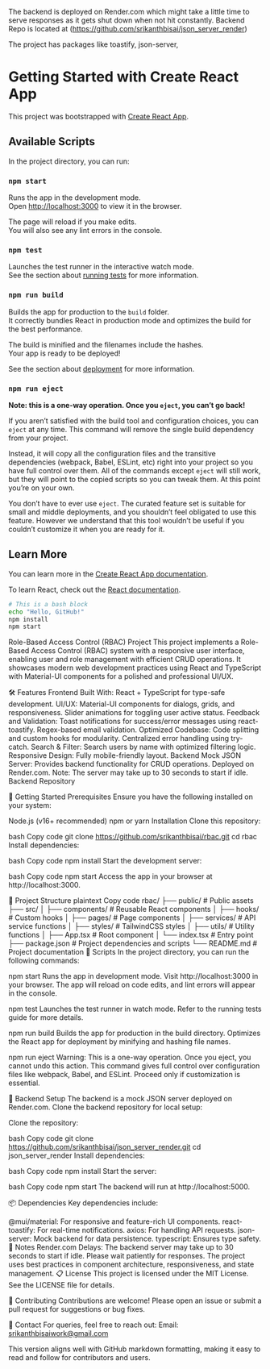 The backend is deployed on Render.com which might take a little time to serve responses as it gets shut down when not hit constantly.
Backend Repo is located at (https://github.com/srikanthbisai/json_server_render)

The project has packages like toastify, json-server, 


# Getting Started with Create React App

This project was bootstrapped with [Create React App](https://github.com/facebook/create-react-app).

## Available Scripts

In the project directory, you can run:

### `npm start`

Runs the app in the development mode.\
Open [http://localhost:3000](http://localhost:3000) to view it in the browser.

The page will reload if you make edits.\
You will also see any lint errors in the console.

### `npm test`

Launches the test runner in the interactive watch mode.\
See the section about [running tests](https://facebook.github.io/create-react-app/docs/running-tests) for more information.

### `npm run build`

Builds the app for production to the `build` folder.\
It correctly bundles React in production mode and optimizes the build for the best performance.

The build is minified and the filenames include the hashes.\
Your app is ready to be deployed!

See the section about [deployment](https://facebook.github.io/create-react-app/docs/deployment) for more information.

### `npm run eject`

**Note: this is a one-way operation. Once you `eject`, you can’t go back!**

If you aren’t satisfied with the build tool and configuration choices, you can `eject` at any time. This command will remove the single build dependency from your project.

Instead, it will copy all the configuration files and the transitive dependencies (webpack, Babel, ESLint, etc) right into your project so you have full control over them. All of the commands except `eject` will still work, but they will point to the copied scripts so you can tweak them. At this point you’re on your own.

You don’t have to ever use `eject`. The curated feature set is suitable for small and middle deployments, and you shouldn’t feel obligated to use this feature. However we understand that this tool wouldn’t be useful if you couldn’t customize it when you are ready for it.

## Learn More

You can learn more in the [Create React App documentation](https://facebook.github.io/create-react-app/docs/getting-started).

To learn React, check out the [React documentation](https://reactjs.org/).


```bash
# This is a bash block
echo "Hello, GitHub!"
npm install
npm start
```




Role-Based Access Control (RBAC) Project
This project implements a Role-Based Access Control (RBAC) system with a responsive user interface, enabling user and role management with efficient CRUD operations. It showcases modern web development practices using React and TypeScript with Material-UI components for a polished and professional UI/UX.

🛠️ Features
Frontend
Built With: React + TypeScript for type-safe development.
UI/UX:
Material-UI components for dialogs, grids, and responsiveness.
Slider animations for toggling user active status.
Feedback and Validation:
Toast notifications for success/error messages using react-toastify.
Regex-based email validation.
Optimized Codebase:
Code splitting and custom hooks for modularity.
Centralized error handling using try-catch.
Search & Filter:
Search users by name with optimized filtering logic.
Responsive Design:
Fully mobile-friendly layout.
Backend
Mock JSON Server:
Provides backend functionality for CRUD operations.
Deployed on Render.com. Note: The server may take up to 30 seconds to start if idle.
Backend Repository

🚀 Getting Started
Prerequisites
Ensure you have the following installed on your system:

Node.js (v16+ recommended)
npm or yarn
Installation
Clone this repository:

bash
Copy code
git clone https://github.com/srikanthbisai/rbac.git
cd rbac
Install dependencies:

bash
Copy code
npm install
Start the development server:

bash
Copy code
npm start
Access the app in your browser at http://localhost:3000.

📂 Project Structure
plaintext
Copy code
rbac/
├── public/          # Public assets
├── src/
│   ├── components/  # Reusable React components
│   ├── hooks/       # Custom hooks
│   ├── pages/       # Page components
│   ├── services/    # API service functions
│   ├── styles/      # TailwindCSS styles
│   ├── utils/       # Utility functions
│   ├── App.tsx      # Root component
│   └── index.tsx    # Entry point
├── package.json     # Project dependencies and scripts
└── README.md        # Project documentation
📜 Scripts
In the project directory, you can run the following commands:

npm start
Runs the app in development mode.
Visit http://localhost:3000 in your browser.
The app will reload on code edits, and lint errors will appear in the console.

npm test
Launches the test runner in watch mode.
Refer to the running tests guide for more details.

npm run build
Builds the app for production in the build directory.
Optimizes the React app for deployment by minifying and hashing file names.

npm run eject
Warning: This is a one-way operation. Once you eject, you cannot undo this action.
This command gives full control over configuration files like webpack, Babel, and ESLint. Proceed only if customization is essential.

🔗 Backend Setup
The backend is a mock JSON server deployed on Render.com.
Clone the backend repository for local setup:

Clone the repository:

bash
Copy code
git clone https://github.com/srikanthbisai/json_server_render.git
cd json_server_render
Install dependencies:

bash
Copy code
npm install
Start the server:

bash
Copy code
npm start
The backend will run at http://localhost:5000.

📦 Dependencies
Key dependencies include:

@mui/material: For responsive and feature-rich UI components.
react-toastify: For real-time notifications.
axios: For handling API requests.
json-server: Mock backend for data persistence.
typescript: Ensures type safety.
📝 Notes
Render.com Delays: The backend server may take up to 30 seconds to start if idle. Please wait patiently for responses.
The project uses best practices in component architecture, responsiveness, and state management.
📋 License
This project is licensed under the MIT License. See the LICENSE file for details.

🤝 Contributing
Contributions are welcome! Please open an issue or submit a pull request for suggestions or bug fixes.

📧 Contact
For queries, feel free to reach out:
Email: srikanthbisaiwork@gmail.com

This version aligns well with GitHub markdown formatting, making it easy to read and follow for contributors and users.
